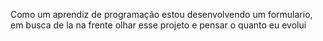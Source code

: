 Como um aprendiz de programação estou desenvolvendo um formulario, em busca de la na frente olhar esse projeto e pensar o quanto eu evolui
